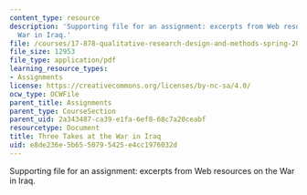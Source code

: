 ```yaml
---
content_type: resource
description: 'Supporting file for an assignment: excerpts from Web resources on the
  War in Iraq.'
file: /courses/17-878-qualitative-research-design-and-methods-spring-2005/e8de236e5b6550795425e4cc1976032d_exercise_no_1.pdf
file_size: 12953
file_type: application/pdf
learning_resource_types:
- Assignments
license: https://creativecommons.org/licenses/by-nc-sa/4.0/
ocw_type: OCWFile
parent_title: Assignments
parent_type: CourseSection
parent_uid: 2a343487-ca39-e1fa-6ef8-68c7a20ceabf
resourcetype: Document
title: Three Takes at the War in Iraq
uid: e8de236e-5b65-5079-5425-e4cc1976032d
---
```

Supporting file for an assignment: excerpts from Web resources on the War in Iraq.